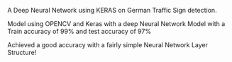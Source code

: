 A Deep Neural Network using KERAS on German Traffic Sign detection.

Model using OPENCV and Keras with a deep Neural Network Model with a Train accuracy of 99% and test accuracy of 97% 

Achieved a good accuracy with a fairly simple Neural Network Layer Structure!
